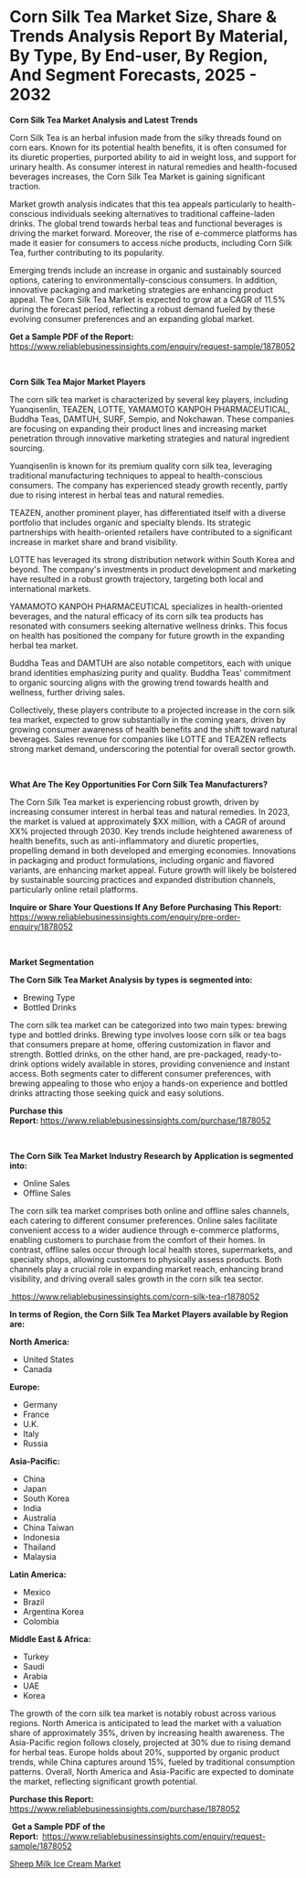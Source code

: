 <p><h1>Corn Silk Tea Market Size, Share & Trends Analysis Report By Material, By Type, By End-user, By Region, And Segment Forecasts, 2025 - 2032</h1></p><p><strong>Corn Silk Tea Market Analysis and Latest Trends</strong></p>
<p><p>Corn Silk Tea is an herbal infusion made from the silky threads found on corn ears. Known for its potential health benefits, it is often consumed for its diuretic properties, purported ability to aid in weight loss, and support for urinary health. As consumer interest in natural remedies and health-focused beverages increases, the Corn Silk Tea Market is gaining significant traction. </p><p>Market growth analysis indicates that this tea appeals particularly to health-conscious individuals seeking alternatives to traditional caffeine-laden drinks. The global trend towards herbal teas and functional beverages is driving the market forward. Moreover, the rise of e-commerce platforms has made it easier for consumers to access niche products, including Corn Silk Tea, further contributing to its popularity. </p><p>Emerging trends include an increase in organic and sustainably sourced options, catering to environmentally-conscious consumers. In addition, innovative packaging and marketing strategies are enhancing product appeal. The Corn Silk Tea Market is expected to grow at a CAGR of 11.5% during the forecast period, reflecting a robust demand fueled by these evolving consumer preferences and an expanding global market.</p></p>
<p><strong>Get a Sample PDF of the Report:&nbsp;</strong> <a href="https://www.reliablebusinessinsights.com/enquiry/request-sample/1878052?utm_campaign=3079&utm_medium=2&utm_source=Github&utm_content=ia&utm_term=07042025&utm_id=corn-silk-tea">https://www.reliablebusinessinsights.com/enquiry/request-sample/1878052</a></p>
<p>&nbsp;</p>
<p><strong>Corn Silk Tea Major Market Players</strong></p>
<p><p>The corn silk tea market is characterized by several key players, including Yuanqisenlin, TEAZEN, LOTTE, YAMAMOTO KANPOH PHARMACEUTICAL, Buddha Teas, DAMTUH, SURF, Sempio, and Nokchawan. These companies are focusing on expanding their product lines and increasing market penetration through innovative marketing strategies and natural ingredient sourcing.</p><p>Yuanqisenlin is known for its premium quality corn silk tea, leveraging traditional manufacturing techniques to appeal to health-conscious consumers. The company has experienced steady growth recently, partly due to rising interest in herbal teas and natural remedies.</p><p>TEAZEN, another prominent player, has differentiated itself with a diverse portfolio that includes organic and specialty blends. Its strategic partnerships with health-oriented retailers have contributed to a significant increase in market share and brand visibility.</p><p>LOTTE has leveraged its strong distribution network within South Korea and beyond. The company's investments in product development and marketing have resulted in a robust growth trajectory, targeting both local and international markets.</p><p>YAMAMOTO KANPOH PHARMACEUTICAL specializes in health-oriented beverages, and the natural efficacy of its corn silk tea products has resonated with consumers seeking alternative wellness drinks. This focus on health has positioned the company for future growth in the expanding herbal tea market.</p><p>Buddha Teas and DAMTUH are also notable competitors, each with unique brand identities emphasizing purity and quality. Buddha Teas’ commitment to organic sourcing aligns with the growing trend towards health and wellness, further driving sales.</p><p>Collectively, these players contribute to a projected increase in the corn silk tea market, expected to grow substantially in the coming years, driven by growing consumer awareness of health benefits and the shift toward natural beverages. Sales revenue for companies like LOTTE and TEAZEN reflects strong market demand, underscoring the potential for overall sector growth.</p></p>
<p>&nbsp;</p>
<p><strong>What Are The Key Opportunities For Corn Silk Tea Manufacturers?</strong></p>
<p><p>The Corn Silk Tea market is experiencing robust growth, driven by increasing consumer interest in herbal teas and natural remedies. In 2023, the market is valued at approximately $XX million, with a CAGR of around XX% projected through 2030. Key trends include heightened awareness of health benefits, such as anti-inflammatory and diuretic properties, propelling demand in both developed and emerging economies. Innovations in packaging and product formulations, including organic and flavored variants, are enhancing market appeal. Future growth will likely be bolstered by sustainable sourcing practices and expanded distribution channels, particularly online retail platforms.</p></p>
<p><strong>Inquire or Share Your Questions If Any Before Purchasing This Report:</strong> <a href="https://www.reliablebusinessinsights.com/enquiry/pre-order-enquiry/1878052?utm_campaign=3079&utm_medium=2&utm_source=Github&utm_content=ia&utm_term=07042025&utm_id=corn-silk-tea">https://www.reliablebusinessinsights.com/enquiry/pre-order-enquiry/1878052</a></p>
<p>&nbsp;</p>
<p><strong>Market Segmentation</strong></p>
<p><strong>The Corn Silk Tea Market Analysis by types is segmented into:</strong></p>
<p><ul><li>Brewing Type</li><li>Bottled Drinks</li></ul></p>
<p><p>The corn silk tea market can be categorized into two main types: brewing type and bottled drinks. Brewing type involves loose corn silk or tea bags that consumers prepare at home, offering customization in flavor and strength. Bottled drinks, on the other hand, are pre-packaged, ready-to-drink options widely available in stores, providing convenience and instant access. Both segments cater to different consumer preferences, with brewing appealing to those who enjoy a hands-on experience and bottled drinks attracting those seeking quick and easy solutions.</p></p>
<p><strong>Purchase this Report:&nbsp;</strong><a href="https://www.reliablebusinessinsights.com/purchase/1878052?utm_campaign=3079&utm_medium=2&utm_source=Github&utm_content=ia&utm_term=07042025&utm_id=corn-silk-tea">https://www.reliablebusinessinsights.com/purchase/1878052</a></p>
<p>&nbsp;</p>
<p><strong>The Corn Silk Tea Market Industry Research by Application is segmented into:</strong></p>
<p><ul><li>Online Sales</li><li>Offline Sales</li></ul></p>
<p><p>The corn silk tea market comprises both online and offline sales channels, each catering to different consumer preferences. Online sales facilitate convenient access to a wider audience through e-commerce platforms, enabling customers to purchase from the comfort of their homes. In contrast, offline sales occur through local health stores, supermarkets, and specialty shops, allowing customers to physically assess products. Both channels play a crucial role in expanding market reach, enhancing brand visibility, and driving overall sales growth in the corn silk tea sector.</p></p>
<p><a href="https://www.reliablebusinessinsights.com/corn-silk-tea-r1878052?utm_campaign=3079&utm_medium=2&utm_source=Github&utm_content=ia&utm_term=07042025&utm_id=corn-silk-tea">&nbsp;https://www.reliablebusinessinsights.com/corn-silk-tea-r1878052</a></p>
<p><strong>In terms of Region, the Corn Silk Tea Market Players available by Region are:</strong></p>
<p>
    <p> <strong> North America: </strong>
        <ul>
            <li>United States</li>
            <li>Canada</li>
        </ul>
        </p> 
    <p> <strong> Europe: </strong>
        <ul>
            <li>Germany</li>
            <li>France</li>
            <li>U.K.</li>
            <li>Italy</li>
            <li>Russia</li>
        </ul>
        </p> 
    <p> <strong> Asia-Pacific: </strong>
        <ul>
            <li>China</li>
            <li>Japan</li>
            <li>South Korea</li>
            <li>India</li>
            <li>Australia</li>
            <li>China Taiwan</li>
            <li>Indonesia</li>
            <li>Thailand</li>
            <li>Malaysia</li>
        </ul>
        </p> 
    <p> <strong> Latin America: </strong>
        <ul>
            <li>Mexico</li>
            <li>Brazil</li>
            <li>Argentina Korea</li>
            <li>Colombia</li>
        </ul>
        </p> 
    <p> <strong> Middle East & Africa: </strong>
        <ul>
            <li>Turkey</li>
            <li>Saudi</li>
            <li>Arabia</li>
            <li>UAE</li>
            <li>Korea</li>
        </ul>
    </p>
    </p>
<p><p>The growth of the corn silk tea market is notably robust across various regions. North America is anticipated to lead the market with a valuation share of approximately 35%, driven by increasing health awareness. The Asia-Pacific region follows closely, projected at 30% due to rising demand for herbal teas. Europe holds about 20%, supported by organic product trends, while China captures around 15%, fueled by traditional consumption patterns. Overall, North America and Asia-Pacific are expected to dominate the market, reflecting significant growth potential.</p></p>
<p><strong>Purchase this Report: </strong><a href="https://www.reliablebusinessinsights.com/purchase/1878052?utm_campaign=3079&utm_medium=2&utm_source=Github&utm_content=ia&utm_term=07042025&utm_id=corn-silk-tea">https://www.reliablebusinessinsights.com/purchase/1878052</a></p>
<p>&nbsp;<strong>Get a Sample PDF of the Report:&nbsp;&nbsp;</strong><a href="https://www.reliablebusinessinsights.com/enquiry/request-sample/1878052?utm_campaign=3079&utm_medium=2&utm_source=Github&utm_content=ia&utm_term=07042025&utm_id=corn-silk-tea">https://www.reliablebusinessinsights.com/enquiry/request-sample/1878052</a></p>
<p><strong></strong></p>
<p><p><a href="https://github.com/voetzeszuh/Market-Research-Report-List-1/blob/main/sheep-milk-ice-cream-market.md?utm_campaign=3079&utm_medium=2&utm_source=Github&utm_content=ia&utm_term=07042025&utm_id=corn-silk-tea">Sheep Milk Ice Cream Market</a></p></p>